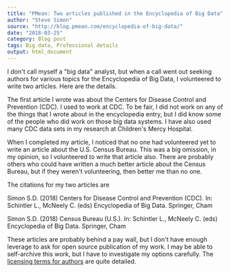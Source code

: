 ```yaml
---
title: "PMean: Two articles published in the Encyclopedia of Big Data"
author: "Steve Simon"
source: "http://blog.pmean.com/encyclopedia-of-big-data/"
date: "2018-03-25"
category: Blog post
tags: Big data, Professional details
output: html_document
---
```


I don't call myself a "big data" analyst, but when a call went out
seeking authors for various topics for the Encyclopedia of Big Data, I
volunteered to write two articles. Here are the details.

<!---More--->

The first article I wrote was about the Centers for Disease Control and
Prevention (CDC). I used to work at CDC. To be fair, I did not work on
any of the things that I wrote about in the encyclopedia entry, but I
did know some of the people who did work on those big data systems. I
have also used many CDC data sets in my research at Children's Mercy
Hospital.

When I completed my article, I noticed that no one had volunteered yet
to write an article about the U.S. Census Bureau. This was a big
omission, in my opinion, so I volunteered to write that article also.
There are probably others who could have written a much better article
about the Census Bureau, but if they weren't volunteering, then better
me than no one.

The citations for my two articles are

Simon S.D. (2018) Centers for Disease Control and Prevention (CDC). In:
Schintler L., McNeely C. (eds) Encyclopedia of Big Data. Springer, Cham

Simon S.D. (2018) Census Bureau (U.S.). In: Schintler L., McNeely C.
(eds) Encyclopedia of Big Data. Springer, Cham

These articles are probably behind a pay wall, but I don't have enough
leverage to ask for open source publication of my work. I may be able to
self-archive this work, but I have to investigate my options carefully.
The [licensing terms for
authors](https://www.nature.com/authors/policies/license.html) are quite
detailed.


